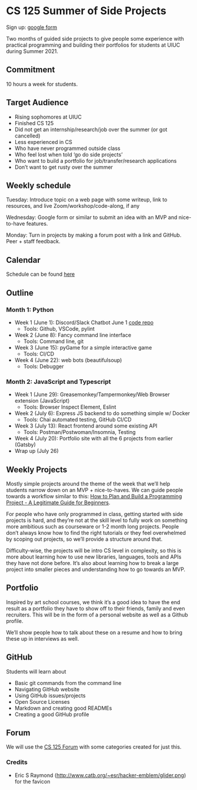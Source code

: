 # CS 125 Summer of Side Projects

<!-- markdownlint-disable MD004 MD009 MD014 MD024 MD040 -->

Sign up: [google form](https://forms.gle/N727zpCZKj3KiZW17)

Two months of guided side projects to give people some experience with practical programming and building their portfolios for students at UIUC during Summer 2021.

## Commitment 

10 hours a week for students. 

## Target Audience

* Rising sophomores at UIUC 
* Finished CS 125 
* Did not get an internship/research/job over the summer (or got cancelled)
* Less experienced in CS
* Who have never programmed outside class 
* Who feel lost when told ‘go do side projects’
* Who want to build a portfolio for job/transfer/research applications
* Don’t want to get rusty over the summer

## Weekly schedule

Tuesday: Introduce topic on a web page with some writeup, link to resources, and live Zoom/workshop/code-along, if any

Wednesday: Google form or similar to submit an idea with an MVP and nice-to-have features.

Monday: Turn in projects by making a forum post with a link and GitHub. Peer + staff feedback.

## Calendar

Schedule can be found [here](https://calendar.google.com/calendar/u/0/embed?height=600&wkst=1&bgcolor=%23ffffff&ctz=America/Chicago&src=Y19zcHVhdHZnb3Zwa3Z0ZWx1aXM3MzBicGJyY0Bncm91cC5jYWxlbmRhci5nb29nbGUuY29t&color=%234285F4)

## Outline

### Month 1: Python

* Week 1 (June 1): Discord/Slack Chatbot June 1 [code repo](https://github.com/harsh183/discord-chatbot-workshop)
  * Tools: Github, VSCode, pylint
* Week 2 (June 8): Fancy command line interface
  * Tools: Command line, git
* Week 3 (June 15): pyGame for a simple interactive game
  * Tools: CI/CD
* Week 4 (June 22): web bots (beautifulsoup)
  * Tools: Debugger

### Month 2: JavaScript and Typescript

* Week 1 (June 29): Greasemonkey/Tampermonkey/Web Browser extension (JavaScript)
  * Tools: Browser Inspect Element, Eslint
* Week 2 (July 6): Express JS backend to do something simple w/ Docker
  * Tools: Chai automated testing, GitHub CI/CD
* Week 3 (July 13): React frontend around some existing API
  * Tools: Postman/Postwoman/Insomnia, Testing
* Week 4 (July 20): Portfolio site with all the 6 projects from earlier (Gatsby)
* Wrap up (July 26)

## Weekly Projects

Mostly simple projects around the theme of the week that we’ll help students narrow down on an MVP + nice-to-haves. We can guide people towards a workflow similar to this: [How to Plan and Build a Programming Project - A Legitimate Guide for Beginners](https://peterlunch.com/how-to-plan-and-build-a-programming-project/).

For people who have only programmed in class, getting started with side projects is hard, and they’re not at the skill level to fully work on something more ambitious such as courseware or 1-2 month long projects. People don’t always know how to find the right tutorials or they feel overwhelmed by scoping out projects, so we’ll provide a structure around that.

Difficulty-wise, the projects will be intro CS level in complexity, so this is more about learning how to use new libraries, languages, tools and APIs they have not done before. It’s also about learning how to break a large project into smaller pieces and understanding how to go towards an MVP.

## Portfolio

Inspired by art school courses, we think it’s a good idea to have the end result as a portfolio they have to show off to their friends, family and even recruiters. This will be in the form of a personal website as well as a Github profile. 

We’ll show people how to talk about these on a resume and how to bring these up in interviews as well.

## GitHub

Students will learn about

* Basic git commands from the command line
* Navigating GitHub website
* Using GitHub issues/projects
* Open Source Licenses
* Markdown and creating good READMEs
* Creating a good GitHub profile

## Forum

We will use the [CS 125 Forum](https://cs125-forum.cs.illinois.edu/) with some categories created for just this.

### Credits

- Eric S Raymond (<http://www.catb.org/~esr/hacker-emblem/glider.png>) for the favicon
